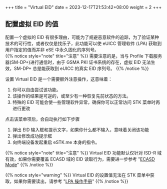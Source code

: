+++
title = "Virtual EID"
date =  2023-12-17T21:53:42+08:00
weight = 2
+++

## 配置虚拟 EID 的值

配置一个虚拟的 EID 有很多理由，可能为了规避恶意软件的追踪，为了验证某种技术的可行性，或者仅仅是找乐子，此功能可以使 eUICC 管理软件 (LPA) 获取到用户指定的值而并非 eSE 中永久固化的序列号。  
{{% notice style="note" title="注意" %}}
需要注意的是，当与 Profile 下载服务器(SM-DP+)进行通信时，由于 GSMA PKI 证书系统的存在，虚拟 EID 无法生效，SM-DP+ 总是能获取到 eUICC 的真实 EID 序列号。
{{% /notice %}}

设置 Virtual EID 是一个需要额外注意操作，这意味着：

1. 你可以自由尝试该功能。
2. 该操作的结果是可逆的，或至少有一种恢复先前状态的方法。
3. 特殊的 EID 可能会使一些管理软件异常，确保你可以正常访问 STK 菜单时再进行更改

点击该菜单项后，会自动执行如下步骤

1. 弹出 EID 输入框和提示文字，如果你什么都不输入，意味着关闭该功能
2. 弹出修改成功提示框
3. 向终端设备发起重启 eSTK.me 本身的指令。

{{% notice style="note" title="注意" %}}
Virtual EID 功能默认仅针对 ISD-R 域有效，如果你需要覆盖 ECASD 域的 EID 读取行为，需要进一步参考 "[ECASD Mode](ecasd-mode)"
{{% /notice %}}

{{% notice style="warning" %}}
Virtual EID 的设置值无法在 STK 菜单中获取，如果你需要读出，请参考 "[LPA 操作手册](estk-me/lpa-guide)"
{{% /notice %}}
